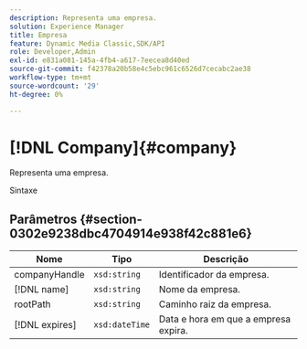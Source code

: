 ```yaml
---
description: Representa uma empresa.
solution: Experience Manager
title: Empresa
feature: Dynamic Media Classic,SDK/API
role: Developer,Admin
exl-id: e831a081-145a-4fb4-a617-7eecea8d40ed
source-git-commit: f42378a20b58e4c5ebc961c6526d7cecabc2ae38
workflow-type: tm+mt
source-wordcount: '29'
ht-degree: 0%

---
```


# [!DNL Company]{#company}

Representa uma empresa.

Sintaxe

## Parâmetros {#section-0302e9238dbc4704914e938f42c881e6}

| Nome | Tipo | Descrição |
|---|---|---|
| companyHandle | `xsd:string` | Identificador da empresa. |
| [!DNL name] | `xsd:string` | Nome da empresa. |
| rootPath | `xsd:string` | Caminho raiz da empresa. |
| [!DNL expires] | `xsd:dateTime` | Data e hora em que a empresa expira. |
